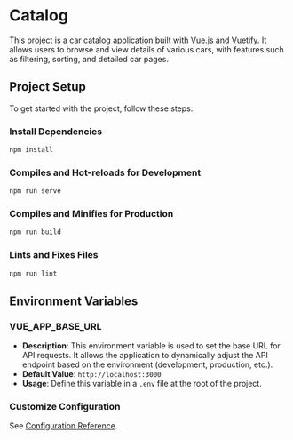 # Catalog

This project is a car catalog application built with Vue.js and Vuetify. It allows users to browse and view details of various cars, with features such as filtering, sorting, and detailed car pages.

## Project Setup

To get started with the project, follow these steps:

### Install Dependencies
```bash
npm install
```

### Compiles and Hot-reloads for Development
```bash
npm run serve
```

### Compiles and Minifies for Production
```bash
npm run build
```

### Lints and Fixes Files
```bash
npm run lint
```

## Environment Variables

### VUE_APP_BASE_URL
- **Description**: This environment variable is used to set the base URL for API requests. It allows the application to dynamically adjust the API endpoint based on the environment (development, production, etc.).
- **Default Value**: `http://localhost:3000`
- **Usage**: Define this variable in a `.env` file at the root of the project.

### Customize Configuration
See [Configuration Reference](https://cli.vuejs.org/config/).

